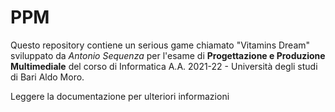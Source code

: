 # PPM

Questo repository contiene un serious game chiamato "Vitamins Dream" sviluppato da *Antonio Sequenza* per l'esame di **Progettazione e Produzione Multimediale** del corso di Informatica A.A. 2021-22 - Università degli studi di Bari Aldo Moro.

Leggere la documentazione per ulteriori informazioni
